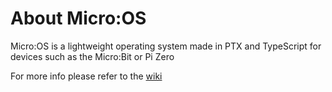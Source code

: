 # About Micro:OS
Micro:OS is a lightweight operating system made in PTX and TypeScript for devices such as the Micro:Bit or Pi Zero

For more info please refer to the [wiki](https://github.com/NotCryptid/MicroOS/wiki)
